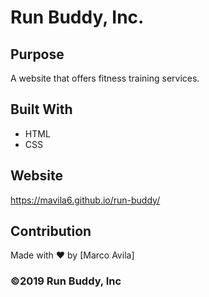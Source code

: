 # Run Buddy, Inc.

## Purpose
A website that offers fitness training services.

## Built With
* HTML
* CSS

## Website
https://mavila6.github.io/run-buddy/

## Contribution
Made with ❤️ by [Marco Avila]

### ©️2019 Run Buddy, Inc
